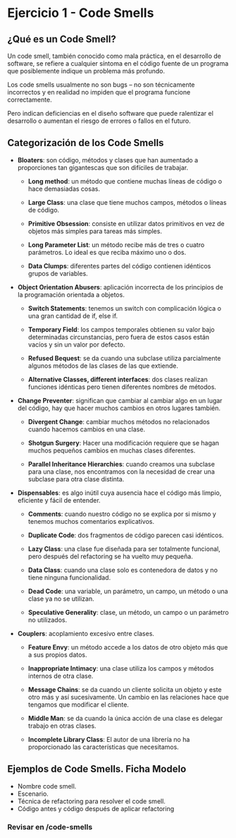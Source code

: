 # Ejercicio 1 - Code Smells

## ¿Qué es un Code Smell?

Un code smell, también conocido como mala práctica, en el desarrollo de software, se refiere a cualquier síntoma en el código fuente de un programa que posiblemente indique un problema más profundo.

Los code smells usualmente no son bugs – no son técnicamente incorrectos y en realidad no impiden que el programa funcione correctamente.

Pero indican deficiencias en el diseño software que puede ralentizar el desarrollo o aumentan el riesgo de errores o fallos en el futuro.

## Categorización de los Code Smells

- **Bloaters**: son código, métodos y clases que han aumentado a proporciones tan gigantescas que son difíciles de trabajar.

  - **Long method**: un método que contiene muchas líneas de código o hace demasiadas cosas.

  - **Large Class**: una clase que tiene muchos campos, métodos o líneas de código.

  - **Primitive Obsession**: consiste en utilizar datos primitivos en vez de objetos más simples para tareas más simples.

  - **Long Parameter List**: un método recibe más de tres o cuatro parámetros. Lo ideal es que reciba máximo uno o dos.

  - **Data Clumps**: diferentes partes del código contienen idénticos grupos de variables.

- **Object Orientation Abusers**: aplicación incorrecta de los principios de la programación orientada a objetos.

  - **Switch Statements**: tenemos un switch con complicación lógica o una gran cantidad de if, else if.

  - **Temporary Field**: los campos temporales obtienen su valor bajo determinadas circunstancias, pero fuera de estos casos están vacíos y sin un valor por defecto.

  - **Refused Bequest**: se da cuando una subclase utiliza parcialmente algunos métodos de las clases de las que extiende.

  - **Alternative Classes, different interfaces**: dos clases realizan funciones idénticas pero tienen diferentes nombres de métodos.

- **Change Preventer**: significan que cambiar al cambiar algo en un lugar del código, hay que hacer muchos cambios en otros lugares también.

  - **Divergent Change**: cambiar muchos métodos no relacionados cuando hacemos cambios en una clase.

  - **Shotgun Surgery**: Hacer una modificación requiere que se hagan muchos pequeños cambios en muchas clases diferentes.

  - **Parallel Inheritance Hierarchies**: cuando creamos una subclase para una clase, nos encontramos con la necesidad de crear una subclase para otra clase distinta.

- **Dispensables**: es algo inútil cuya ausencia hace el código más limpio, eficiente y fácil de entender.

  - **Comments**: cuando nuestro código no se explica por si mismo y tenemos muchos comentarios explicativos.

  - **Duplicate Code**: dos fragmentos de código parecen casi idénticos.

  - **Lazy Class**: una clase fue diseñada para ser totalmente funcional, pero después del refactoring se ha vuelto muy pequeña.

  - **Data Class**: cuando una clase solo es contenedora de datos y no tiene ninguna funcionalidad.

  - **Dead Code**: una variable, un parámetro, un campo, un método o una clase ya no se utilizan.

  - **Speculative Generality**: clase, un método, un campo o un parámetro no utilizados.

- **Couplers**: acoplamiento excesivo entre clases.

  - **Feature Envy**: un método accede a los datos de otro objeto más que a sus propios datos.

  - **Inappropriate Intimacy**: una clase utiliza los campos y métodos internos de otra clase.

  - **Message Chains**: se da cuando un cliente solicita un objeto y este otro más y así sucesivamente. Un cambio en las relaciones hace que tengamos que modificar el cliente.

  - **Middle Man**: se da cuando la única acción de una clase es delegar trabajo en otras clases.

  - **Incomplete Library Class**: El autor de una librería no ha proporcionado las características que necesitamos.

## Ejemplos de Code Smells. Ficha Modelo

- Nombre code smell.
- Escenario.
- Técnica de refactoring para resolver el code smell.
- Código antes y código después de aplicar refactoring

### **Revisar en /code-smells**
